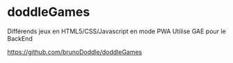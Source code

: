 # doddleGames
Différends jeux en HTML5/CSS/Javascript en mode PWA
Utilise GAE pour le BackEnd

https://github.com/brunoDoddle/doddleGames

